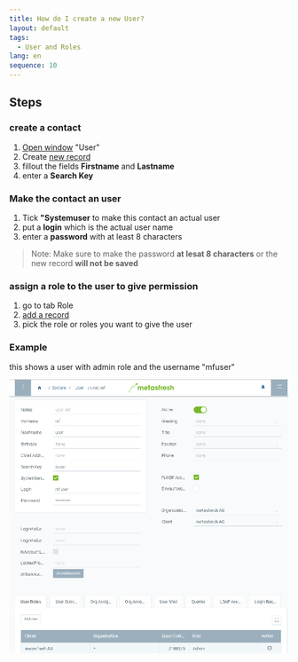 ```yaml
---
title: How do I create a new User?
layout: default
tags:
  - User and Roles
lang: en
sequence: 10
---
```


## Steps

### create a contact
1. [Open window](Menu) "User"
1. Create [new record](New_Record_Window)
1. fillout the fields **Firstname** and **Lastname**
1. enter a **Search Key**

### Make the contact an user
1. Tick **"Systemuser** to make this contact an actual user
1. put a **login** which is the actual user name
1. enter a **password** with at least 8 characters

  > Note: Make sure to make the password **at lesat 8 characters** or the new record **will not be saved**


### assign a role to the user to give permission
1. go to tab Role
1. [add a record](New_Record_Tab)
1. pick the role or roles you want to give the user


### Example

this shows a user with admin role and the username "mfuser"

![example](assets/NewUser-91b26.png)
